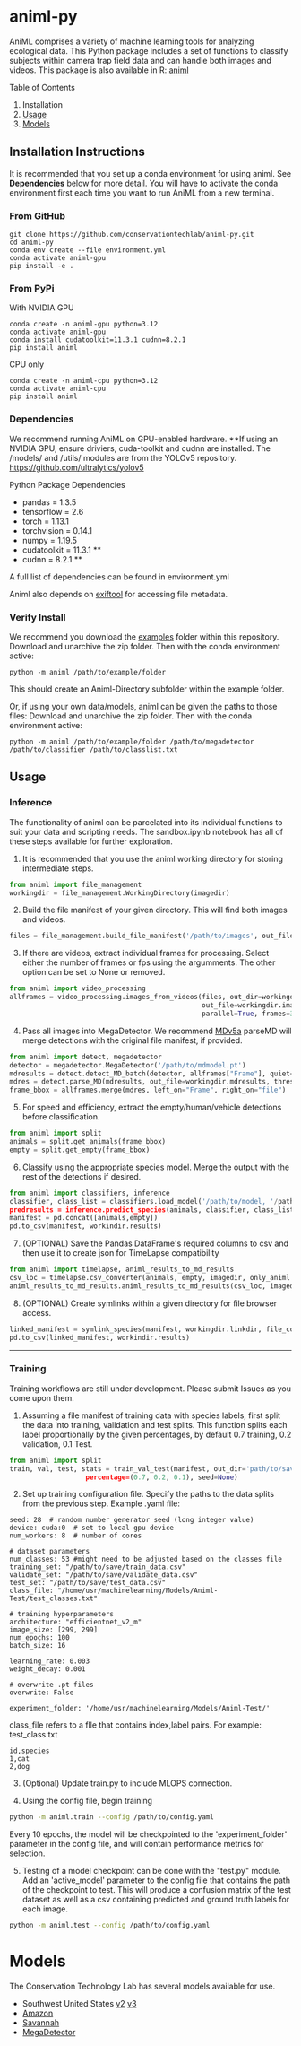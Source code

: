 # animl-py
AniML comprises a variety of machine learning tools for analyzing ecological data. This Python package includes a set of functions to classify subjects within camera trap field data and can handle both images and videos. 
This package is also available in R: [animl](https://github.com/conservationtechlab/animl)

Table of Contents
1. Installation
2. [Usage](#usage)
3. [Models](#models)

## Installation Instructions

It is recommended that you set up a conda environment for using animl.
See **Dependencies** below for more detail. You will have to activate the conda environment first each
time you want to run AniML from a new terminal.

### From GitHub
```
git clone https://github.com/conservationtechlab/animl-py.git
cd animl-py
conda env create --file environment.yml
conda activate animl-gpu
pip install -e .
```

### From PyPi
With NVIDIA GPU
```
conda create -n animl-gpu python=3.12
conda activate animl-gpu
conda install cudatoolkit=11.3.1 cudnn=8.2.1
pip install animl
```
CPU only
```
conda create -n animl-cpu python=3.12
conda activate animl-cpu
pip install animl
```

### Dependencies
We recommend running AniML on GPU-enabled hardware. **If using an NVIDIA GPU, ensure driviers, cuda-toolkit and cudnn are installed.
The /models/ and /utils/ modules are from the YOLOv5 repository.  https://github.com/ultralytics/yolov5

Python Package Dependencies
- pandas = 1.3.5
- tensorflow = 2.6
- torch = 1.13.1
- torchvision = 0.14.1
- numpy = 1.19.5
- cudatoolkit = 11.3.1 **
- cudnn = 8.2.1 **

A full list of dependencies can be found in environment.yml

Animl also depends on [exiftool](https://exiftool.org/index.html) for accessing file metadata. 

### Verify Install 
We recommend you download the [examples](https://github.com/conservationtechlab/animl-py/blob/main/examples/Southwest.zip) folder within this repository.
Download and unarchive the zip folder. Then with the conda environment active:
```
python -m animl /path/to/example/folder
```
This should create an Animl-Directory subfolder within
the example folder.

Or, if using your own data/models, animl can be given the paths to those files:
Download and unarchive the zip folder. Then with the conda environment active:
```
python -m animl /path/to/example/folder /path/to/megadetector /path/to/classifier /path/to/classlist.txt
```

## Usage

### Inference
The functionality of animl can be parcelated into its individual functions to suit your data and scripting needs.
The sandbox.ipynb notebook has all of these steps available for further exploration.

1. It is recommended that you use the animl working directory for storing intermediate steps.
```python
from animl import file_management
workingdir = file_management.WorkingDirectory(imagedir)
```

2. Build the file manifest of your given directory. This will find both images and videos.
```python
files = file_management.build_file_manifest('/path/to/images', out_file = workingdir.filemanifest)
```

3. If there are videos, extract individual frames for processing.
   Select either the number of frames or fps using the argumments.
   The other option can be set to None or removed.
```python
from animl import video_processing
allframes = video_processing.images_from_videos(files, out_dir=workingdir.vidfdir,
                                                out_file=workingdir.imageframes,
                                                parallel=True, frames=3, fps=None)
```
4. Pass all images into MegaDetector. We recommend [MDv5a](https://github.com/agentmorris/MegaDetector/releases/download/v5.0/md_v5a.0.0.pt)
   parseMD will merge detections with the original file manifest, if provided.

```python
from animl import detect, megadetector
detector = megadetector.MegaDetector('/path/to/mdmodel.pt')
mdresults = detect.detect_MD_batch(detector, allframes["Frame"], quiet=True)
mdres = detect.parse_MD(mdresults, out_file=workingdir.mdresults, threshold=0)
frame_bbox = allframes.merge(mdres, left_on="Frame", right_on="file")
```
5. For speed and efficiency, extract the empty/human/vehicle detections before classification.
```python
from animl import split
animals = split.get_animals(frame_bbox)
empty = split.get_empty(frame_bbox)
```
6. Classify using the appropriate species model. Merge the output with the rest of the detections
   if desired.
```python
from animl import classifiers, inference
classifier, class_list = classifiers.load_model('/path/to/model, '/path/to/classlist.txt')
predresults = inference.predict_species(animals, classifier, class_list, batch = 16)
manifest = pd.concat([animals,empty])
pd.to_csv(manifest, workindir.results)
```

7. (OPTIONAL) Save the Pandas DataFrame's required columns to csv and then use it to create json for TimeLapse compatibility

```python
from animl import timelapse, animl_results_to_md_results
csv_loc = timelapse.csv_converter(animals, empty, imagedir, only_animl = True)
animl_results_to_md_results.animl_results_to_md_results(csv_loc, imagedir + "final_result.json")
```

8. (OPTIONAL) Create symlinks within a given directory for file browser access.
```python
linked_manifest = symlink_species(manifest, workingdir.linkdir, file_col="FilePath", copy=False)
pd.to_csv(linked_manifest, workindir.results)
```

---
### Training

Training workflows are still under development. Please submit Issues as you come upon them.

1. Assuming a file manifest of training data with species labels, first split the data into training, validation and test splits.
   This function splits each label proportionally by the given percentages, by default 0.7 training, 0.2 validation, 0.1 Test.
```python
from animl import split
train, val, test, stats = train_val_test(manifest, out_dir='path/to/save/data/, label_col="species",
                   percentage=(0.7, 0.2, 0.1), seed=None)
```

2. Set up training configuration file. Specify the paths to the data splits from the previous step. Example .yaml file:
```
seed: 28  # random number generator seed (long integer value)
device: cuda:0  # set to local gpu device 
num_workers: 8  # number of cores

# dataset parameters
num_classes: 53 #might need to be adjusted based on the classes file
training_set: "/path/to/save/train_data.csv"
validate_set: "/path/to/save/validate_data.csv"
test_set: "/path/to/save/test_data.csv"
class_file: "/home/usr/machinelearning/Models/Animl-Test/test_classes.txt" 

# training hyperparameters
architecture: "efficientnet_v2_m"
image_size: [299, 299]
num_epochs: 100
batch_size: 16

learning_rate: 0.003
weight_decay: 0.001

# overwrite .pt files
overwrite: False

experiment_folder: '/home/usr/machinelearning/Models/Animl-Test/'
```

class_file refers to a flle that contains index,label pairs. For example:<br>
test_class.txt
```
id,species
1,cat
2,dog
```

3. (Optional) Update train.py to include MLOPS connection. 

4. Using the config file, begin training
```bash
python -m animl.train --config /path/to/config.yaml
```
Every 10 epochs, the model will be checkpointed to the 'experiment_folder' parameter in the config file, and will contain performance metrics for selection.


5. Testing of a model checkpoint can be done with the "test.py" module.  Add an 'active_model' parameter to the config file that contains the path of the checkpoint to test.
   This will produce a confusion matrix of the test dataset as well as a csv containing predicted and ground truth labels for each image.
```bash
python -m animl.test --config /path/to/config.yaml
```

# Models

The Conservation Technology Lab has several models available for use. 

* Southwest United States [v2](https://sandiegozoo.box.com/s/mzhv08cxcbunsjuh2yp6o7aa5ueetua6) [v3](https://sandiegozoo.box.com/s/p4ws6v5qnoi87otsie0ckmie0izxzqwo)
* [Amazon](https://sandiegozoo.box.com/s/dfc3ozdslku1ekahvz635kjloaaeopfl)
* [Savannah](https://sandiegozoo.box.com/s/ai6yu45jgvc0to41xzd26moqh8amb4vw)
* [MegaDetector](https://github.com/agentmorris/MegaDetector/releases/download/v5.0/md_v5a.0.0.pt)
